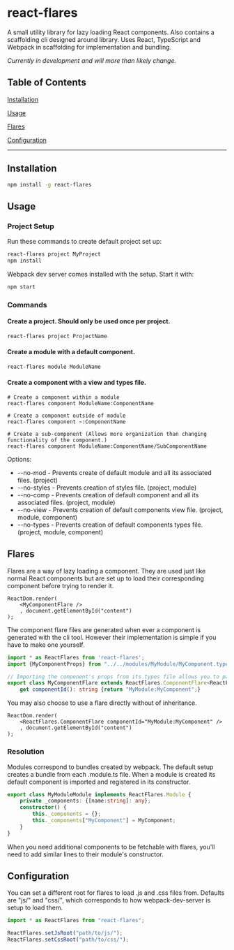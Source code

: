 # react-flares
A small utility library for lazy loading React components. Also contains a scaffolding cli designed around library. Uses React, TypeScript and Webpack in scaffolding for implementation and bundling.

*Currently in development and will more than likely change.*

## Table of Contents
[Installation](#installation)

[Usage](#usage)

[Flares](#flares)

[Configuration](#configuration)

---

## Installation
```bash
npm install -g react-flares
```

## Usage
### Project Setup
Run these commands to create default project set up:
```bash
react-flares project MyProject
npm install
```
Webpack dev server comes installed with the setup. Start it with:
```bash
npm start
```

### Commands
#### Create a project. Should only be used once per project.
```bash
react-flares project ProjectName
```
#### Create a module with a default component.
```bash
react-flares module ModuleName 
```
#### Create a component with a view and types file.
```base
# Create a component within a module
react-flares component ModuleName:ComponentName

# Create a component outside of module
react-flares component ~:ComponentName

# Create a sub-component (Allows more organization than changing functionality of the component.)
react-flares component ModuleName:ComponentName/SubComponentName
```
Options:
* --no-mod - Prevents create of default module and all its associated files. (project)
* --no-styles - Prevents creation of styles file. (project, module)
* --no-comp - Prevents creation of default component and all its associated files. (project, module)
* --no-view - Prevents creation of default components view file. (project, module, component)
* --no-types - Prevents creation of default components types file. (project, module, component)

## Flares
Flares are a way of lazy loading a component. They are used just like normal React components but are set up to load their corresponding component before trying to render it.
```tsx
ReactDom.render(
    <MyComponentFlare />
    , document.getElementById("content")
);
```
The component flare files are generated when ever a component is generated with the cli tool. However their implementation is simple if you have to make one yourself.
```ts
import * as ReactFlares from 'react-flares';
import {MyComponentProps} from "../../modules/MyModule/MyComponent.types";

// Importing the component's props from its types file allows you to pass the same props to the flare as you would to the regular component
export class MyComponentFlare extends ReactFlares.ComponentFlare<ReactFlares.ComponentFlareProps & MyComponentProps> {
    get componentId(): string {return "MyModule:MyComponent";}
```
You may also choose to use a flare directly without of inheritance.
```tsx
ReactDom.render(
    <ReactFlares.ComponentFlare componentId="MyModule:MyComponent" />
    , document.getElementById("content")
);
```

### Resolution
Modules correspond to bundles created by webpack. The default setup creates a bundle from each .module.ts file. When a module is created its default component is imported and registered in its constructor.
```ts
export class MyModuleModule implements ReactFlares.Module {
    private _components: {[name:string]: any};
    constructor() {
        this._components = {};
        this._components["MyComponent"] = MyComponent;
    }
}
```
When you need additional components to be fetchable with flares, you'll need to add similar lines to their module's constructor.

## Configuration
You can set a different root for flares to load .js and .css files from. Defaults are "js/" and "css/", which corresponds to how webpack-dev-server is setup to load them.
```ts
import * as ReactFlares from "react-flares";

ReactFlares.setJsRoot("path/to/js/");
ReactFlares.setCssRoot("path/to/css/");
```

